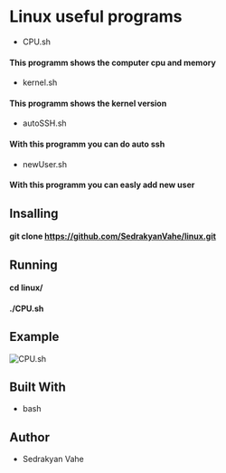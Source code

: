 # Linux useful programs

* CPU.sh
#### This programm shows the computer cpu and memory

* kernel.sh
#### This programm shows the kernel version

* autoSSH.sh
#### With this programm you can do auto ssh

* newUser.sh
#### With this programm you can easly add new user

## Insalling 

#### git clone https://github.com/SedrakyanVahe/linux.git

## Running

#### cd linux/

#### ./CPU.sh

## Example

![CPU.sh](https://i.postimg.cc/8C4vmSs8/Screenshot-from-2021-08-30-15-10-23.png)
 
## Built With 

* bash

## Author 

* Sedrakyan Vahe
